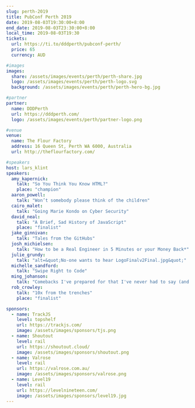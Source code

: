 ```yaml
---
slug: perth-2019
title: PubConf Perth 2019
date: 2019-08-03T19:30:00+8:00
end_date: 2019-08-03T23:30:00+8:00
local_time: 2019-08-03T19:30
tickets:
  url: https://ti.to/dddperth/pubconf-perth/
  price: 65
  currency: AUD

#images
images:
  share: /assets/images/events/perth/perth-share.jpg
  logo: /assets/images/events/perth/perth-logo.svg
  background: /assets/images/events/perth/perth-hero-bg.jpg

#partner
partner:
  name: DDDPerth
  url: https://dddperth.com/
  logo: /assets/images/events/perth/partner-logo.png

#venue
venue:
  name: The Flour Factory
  address: 16 Queen St, Perth WA 6000, Australia
  url: http://theflourfactory.com/

#speakers
host: lars_klint
speakers:
  amy_kapernick:
    talk: "So You Think You Know HTML?"
    place: "champion"
  aaron_powell:
    talk: "Won’t somebody please think of the children"
  cairo_malet:
    talk: "Going Marie Kondo on Cyber Security"
  david_neal:
    talk: "A Brief, Sad History of JavaScript"
    place: "finalist"
  jake_ginnivan:
    talk: "Tales from the GitHubs"
  josh_michielsen:
    talk: "How to be a Real Engineer in 5 Minutes or your Money Back*"
  julie_grundy:
    talk: "alt=&quot;No-one wants to hear LogoFinalv2Final.jpg&quot;"
  michelle_sandford:
    talk: "Swipe Right to Code"
  ming_johanson:
    talk: "Comebacks I've prepared for that I've never had to say (and some I have)"
  rob_crowley:
    talk: "10x from the trenches"
    place: "finalist"

sponsors:
  - name: TrackJS
    level: topshelf
    url: https://trackjs.com/
    image: /assets/images/sponsors/tjs.png
  - name: Shoutout
    level: rail
    url: https://shoutout.cloud/
    image: /assets/images/sponsors/shoutout.png
  - name: Valrose
    level: rail
    url: https://valrose.com.au/
    image: /assets/images/sponsors/valrose.png
  - name: Level19
    level: rail
    url: https://levelnineteen.com/
    image: /assets/images/sponsors/level19.jpg
---
```

